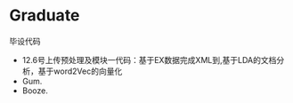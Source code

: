 # Graduate
毕设代码
<ul>
<li>12.6号上传预处理及模块一代码：基于EX数据完成XML到,基于LDA的文档分析，基于word2Vec的向量化 </li>
<li>Gum.</li>
<li>Booze.</li>
</ul>
